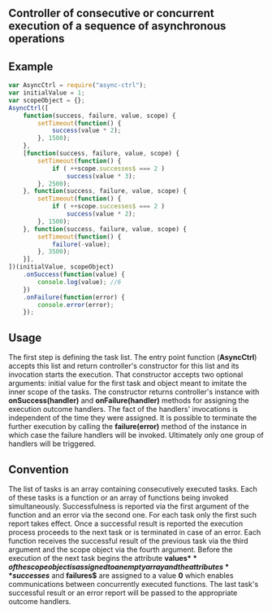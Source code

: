 ## Controller of consecutive or concurrent execution of a sequence of asynchronous operations

## Example
```javascript
var AsyncCtrl = require("async-ctrl");
var initialValue = 1;
var scopeObject = {};
AsyncCtrl([
    function(success, failure, value, scope) {
        setTimeout(function() { 
            success(value * 2);
        }, 1500);
    },
    [function(success, failure, value, scope) {
        setTimeout(function() { 
            if ( ++scope.successes$ === 2 )
                success(value * 3);
        }, 2500);
    }, function(success, failure, value, scope) {
        setTimeout(function() { 
            if ( ++scope.successes$ === 2 )
                success(value * 2);
        }, 1500);
    }, function(success, failure, value, scope) {
        setTimeout(function() { 
            failure(-value);
        }, 3500);
    }],
])(initialValue, scopeObject)
    .onSuccess(function(value) {
        console.log(value); //6
    })
    .onFailure(function(error) {
        console.error(error);
    });
```

## Usage
The first step is defining the task list. 
The entry point function (**AsyncCtrl**) accepts this list and return
controller's constructor for this list and its invocation starts the execution.
That constructor accepts two optional arguments: initial value
for the first task and object meant to imitate the inner scope of the tasks.
The constructor returns controller's instance with **onSuccess(handler)** and 
**onFailure(handler)** methods for assigning the execution outcome handlers.
The fact of the handlers' invocations is independent of the time they were assigned.
It is possible to terminate the further execution by calling the **failure(error)** 
method of the instance in which case the failure handlers will be invoked.
Ultimately only one group of handlers will be triggered.

## Convention
The list of tasks is an array containing consecutively executed tasks.
Each of these tasks is a function or an array of functions being invoked
simultaneously. Successfulness is reported via the first argument of the function
and an error via the second one. For each task only the first such report takes effect.
Once a successful result is reported the execution process proceeds to the next task
or is terminated in case of an error. Each function receives
the successful result of the previous task via the third argument and the scope object
via the fourth argument. Before the execution of the next task begins
the attribute **values$** of the scope object is assigned to an empty array
and the attributes **successes$** and **failures$** are assigned to a value **0**
which enables communications between concurrently executed functions.
The last task's successful result or an error report will be passed
to the appropriate outcome handlers.
